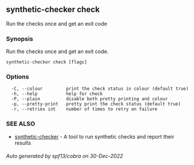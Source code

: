 ## synthetic-checker check

Run the checks once and get an exit code

### Synopsis

Run the checks once and get an exit code.

```
synthetic-checker check [flags]
```

### Options

```
  -C, --colour         print the check status in colour (default true)
  -h, --help           help for check
  -P, --plain          disable both pretty printing and colour
  -p, --pretty-print   pretty print the check status (default true)
  -r, --retries int    number of times to retry on failure
```

### SEE ALSO

* [synthetic-checker](synthetic-checker.md)	 - A tool to run synthetic checks and report their results

###### Auto generated by spf13/cobra on 30-Dec-2022
